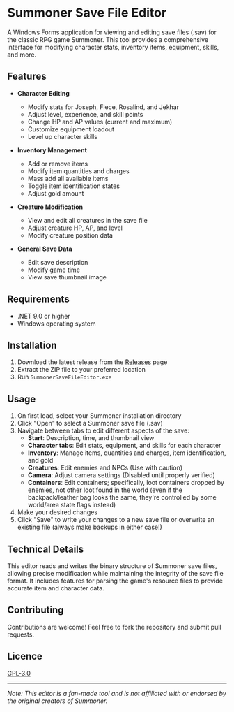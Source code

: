 # Summoner Save File Editor

A Windows Forms application for viewing and editing save files (.sav) for the classic RPG game Summoner. This tool provides a comprehensive interface for modifying character stats, inventory items, equipment, skills, and more.

## Features

- **Character Editing**
  - Modify stats for Joseph, Flece, Rosalind, and Jekhar
  - Adjust level, experience, and skill points
  - Change HP and AP values (current and maximum)
  - Customize equipment loadout
  - Level up character skills

- **Inventory Management**
  - Add or remove items
  - Modify item quantities and charges
  - Mass add all available items
  - Toggle item identification states
  - Adjust gold amount

- **Creature Modification**
  - View and edit all creatures in the save file
  - Adjust creature HP, AP, and level
  - Modify creature position data

- **General Save Data**
  - Edit save description
  - Modify game time
  - View save thumbnail image

## Requirements

- .NET 9.0 or higher
- Windows operating system

## Installation

1. Download the latest release from the [Releases](https://github.com/Troodon80/Summoner-Save-File-Editor/releases) page
2. Extract the ZIP file to your preferred location
3. Run `SummonerSaveFileEditor.exe`

## Usage

1. On first load, select your Summoner installation directory
2. Click "Open" to select a Summoner save file (.sav)
2. Navigate between tabs to edit different aspects of the save:
   - **Start**: Description, time, and thumbnail view
   - **Character tabs**: Edit stats, equipment, and skills for each character
   - **Inventory**: Manage items, quantities and charges, item identification, and gold
   - **Creatures**: Edit enemies and NPCs (Use with caution)
   - **Camera**: Adjust camera settings (Disabled until properly verified)
   - **Containers**: Edit containers; specifically, loot containers dropped by enemies, not other loot found in the world (even if the backpack/leather bag looks the same, they're controlled by some world/area state flags instead)
3. Make your desired changes
4. Click "Save" to write your changes to a new save file or overwrite an existing file (always make backups in either case!)

## Technical Details

This editor reads and writes the binary structure of Summoner save files, allowing precise modification while maintaining the integrity of the save file format. It includes features for parsing the game's resource files to provide accurate item and character data.

## Contributing

Contributions are welcome! Feel free to fork the repository and submit pull requests.

## Licence

[GPL-3.0](LICENSE)

---

*Note: This editor is a fan-made tool and is not affiliated with or endorsed by the original creators of Summoner.*
